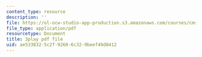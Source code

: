 ```yaml
---
content_type: resource
description: ''
file: https://ol-ocw-studio-app-production.s3.amazonaws.com/courses/cms-608-game-design-spring-2014/ae5338325c2f92606c329beef49d8412_1506646.pdf
file_type: application/pdf
resourcetype: Document
title: 3play pdf file
uid: ae533832-5c2f-9260-6c32-9beef49d8412
---
```

